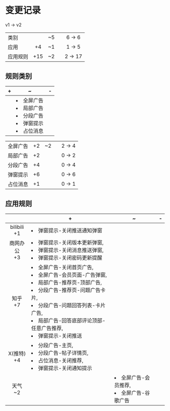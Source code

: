 # 变更记录

v1 -> v2

||||||
|-|:-:|:-:|:-:|:-:|
|类别||~5||6 -> 6|
|应用|+4|~1||1 -> 5|
|应用规则|+15|~2||2 -> 17|

## 规则类别

|+|~|-|
|-|-|-|
||<li>全屏广告<li>局部广告<li>分段广告<li>弹窗提示<li>占位消息||

||||||
|-|:-:|:-:|:-:|:-:|
|全屏广告|+2|~2||2 -> 4|
|局部广告|+2|||0 -> 2|
|分段广告|+4|||0 -> 4|
|弹窗提示|+6|||0 -> 6|
|占位消息|+1|||0 -> 1|

## 应用规则

||+|~|-|
|:-:|-|-|-|
|bilibili<br>+1|<li>弹窗提示-关闭推送通知弹窗|||
|商网办公<br>+3|<li>弹窗提示-关闭版本更新弹窗,<li>弹窗提示-关闭消息推送弹窗,<li>弹窗提示-关闭密码更新提醒|||
|知乎<br>+7|<li>全屏广告-关闭首页广告,<li>全屏广告-会员页面-广告弹窗,<li>局部广告-推荐页-顶部广告,<li>分段广告-推荐页-问题广告卡片,<li>分段广告-问题回答列表-卡片广告,<li>局部广告-回答底部评论顶部-任意广告推荐,<li>弹窗提示-关闭推送|||
|X(推特)<br>+4|<li>分段广告-主页,<li>分段广告-帖子详情页,<li>占位消息-关闭推荐,<li>弹窗提示-关闭通知提示|||
|天气<br>~2||<li>全屏广告-会员推荐,<li>全屏广告-谷歌广告||
